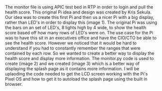 The monitor file is using APIC test bed in RTP in order to login and pull the health score. This original Pi idea and design
was created by Kris Sekula. Our idea was to create this first Pi and then us a nicer Pi with a big display, rather than LED's in
order to display this (image 1). The original Pi was using the bars on an set of LED's, 8 lights high by 4 wide, to show
the health score based off how many rows of LED's were on. The use case for the Pi was to have this sit in an executives office
and have the CIO/CTO be able to see the health score. However we noticed that it would be hard to understand if you had to constantly
remember the ranges that were contained by each row. So we wanted to create a better way to display the health score and display
more information. The monitor.py code is used to create (image 2) and we created (image 3) which is a better way of displaying
the splash page as it contains more information. I will be uplaoding the code needed to get the LCD screen working with the 
Pi's Pixel OS and how to get it to autoload the splash page using the built in browser. 
